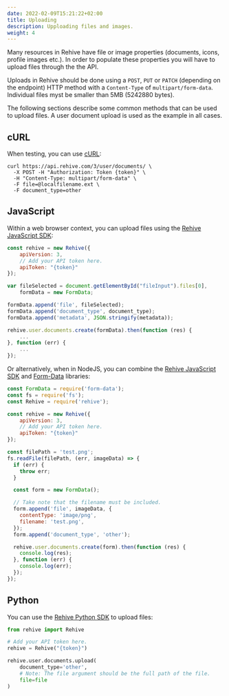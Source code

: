 ```yaml
---
date: 2022-02-09T15:21:22+02:00
title: Uploading
description: Upploading files and images.
weight: 4
---
```


Many resources in Rehive have file or image properties (documents, icons, profile images etc.). In order to populate these properties you will have to upload files through the the API.

Uploads in Rehive should be done using a `POST`, `PUT` or `PATCH` (depending on the endpoint) HTTP method with a `Content-Type` of `multipart/form-data`. Individual files myst be smaller than 5MB (5242880 bytes).

The following sections describe some common methods that can be used to upload files. A user document upload is used as the example in all cases.

## cURL

When testing, you can use [cURL](https://curl.se/):

```shell
curl https://api.rehive.com/3/user/documents/ \
  -X POST -H "Authorization: Token {token}" \
  -H "Content-Type: multipart/form-data" \
  -F file=@localfilename.ext \
  -F document_type=other
```

## JavaScript

Within a web browser context, you can upload files using the [Rehive JavaScript SDK](https://www.npmjs.com/package/rehive):

```javascript
const rehive = new Rehive({
    apiVersion: 3,
    // Add your API token here.
    apiToken: "{token}"
});

var fileSelected = document.getElementById("fileInput").files[0],
    formData = new FormData;

formData.append('file', fileSelected);
formData.append('document_type', document_type);
formData.append('metadata', JSON.stringify(metadata));

rehive.user.documents.create(formData).then(function (res) {
    ...
}, function (err) {
    ...
});
```

Or alternatively, when in NodeJS, you can combine the [Rehive JavaScript SDK](https://www.npmjs.com/package/rehive) and [Form-Data](https://www.npmjs.com/package/form-data) libraries:

```javascript
const FormData = require('form-data');
const fs = require('fs');
const Rehive = require('rehive');

const rehive = new Rehive({
    apiVersion: 3,
    // Add your API token here.
    apiToken: "{token}"
});

const filePath = 'test.png';
fs.readFile(filePath, (err, imageData) => {
  if (err) {
    throw err;
  }

  const form = new FormData();

  // Take note that the filename must be included.
  form.append('file', imageData, {
    contentType: 'image/png',
    filename: 'test.png',
  });
  form.append('document_type', 'other');

  rehive.user.documents.create(form).then(function (res) {
    console.log(res);
  }, function (err) {
    console.log(err);
  });
});
```

## Python

You can use the [Rehive Python SDK](https://pypi.org/project/rehive/) to upload files:

```python
from rehive import Rehive

# Add your API token here.
rehive = Rehive("{token}")

rehive.user.documents.upload(
    document_type='other',
    # Note: The file argument should be the full path of the file.
    file=file
)
```
